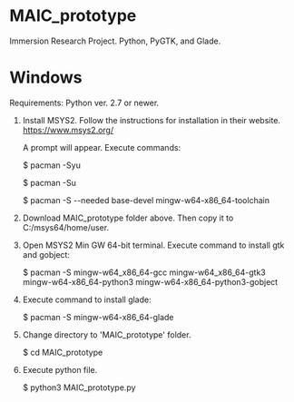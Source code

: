 # MAIC_prototype
Immersion Research Project. Python, PyGTK, and Glade.



# Windows

Requirements: Python ver. 2.7 or newer.

1. Install MSYS2. Follow the instructions for installation in their website.
   https://www.msys2.org/
   
   A prompt will appear. Execute commands: 

	$ pacman -Syu
	
	$ pacman -Su
	
	$ pacman -S --needed base-devel mingw-w64-x86_64-toolchain

2. Download MAIC_prototype folder above. Then copy it to C:/msys64/home/user.
 
3. Open MSYS2 Min GW 64-bit terminal. Execute command to install gtk and gobject:

	$ pacman -S mingw-w64_x86_64-gcc mingw-w64_x86_64-gtk3 mingw-w64-x86_64-python3 mingw-w64-x86_64-python3-gobject

4. Execute command to install glade:

	$ pacman -S mingw-w64-x86_64-glade

5. Change directory to 'MAIC_prototype' folder.

	$ cd MAIC_prototype

6. Execute python file.

	$ python3 MAIC_prototype.py
  


    
